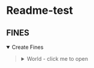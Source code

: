 # Readme-test

## FINES
<details open>
  <summary>Create Fines</summary><blockquote>
  <details><summary>World - click me to open</summary><blockquote>
  
</blockquote></details>

